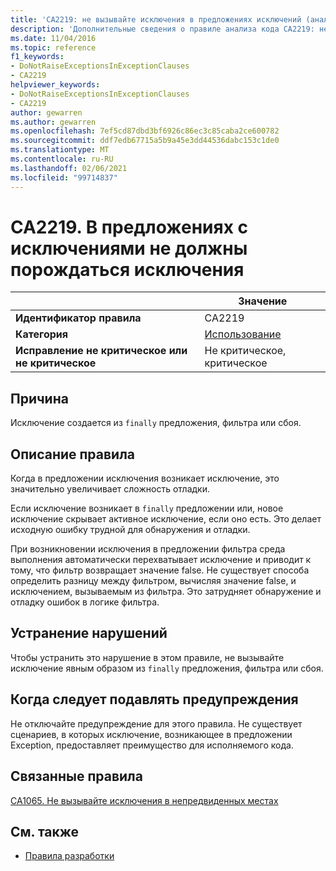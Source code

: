 ```yaml
---
title: 'CA2219: не вызывайте исключения в предложениях исключений (анализ кода)'
description: 'Дополнительные сведения о правиле анализа кода CA2219: не вызывайте исключения в предложениях исключений'
ms.date: 11/04/2016
ms.topic: reference
f1_keywords:
- DoNotRaiseExceptionsInExceptionClauses
- CA2219
helpviewer_keywords:
- DoNotRaiseExceptionsInExceptionClauses
- CA2219
author: gewarren
ms.author: gewarren
ms.openlocfilehash: 7ef5cd87dbd3bf6926c86ec3c85caba2ce600782
ms.sourcegitcommit: ddf7edb67715a5b9a45e3dd44536dabc153c1de0
ms.translationtype: MT
ms.contentlocale: ru-RU
ms.lasthandoff: 02/06/2021
ms.locfileid: "99714837"
---
```

# <a name="ca2219-do-not-raise-exceptions-in-exception-clauses"></a>CA2219. В предложениях с исключениями не должны порождаться исключения

| | Значение |
|-|-|
| **Идентификатор правила** |CA2219|
| **Категория** |[Использование](usage-warnings.md)|
| **Исправление не критическое или не критическое** |Не критическое, критическое|

## <a name="cause"></a>Причина

Исключение создается из `finally` предложения, фильтра или сбоя.

## <a name="rule-description"></a>Описание правила

Когда в предложении исключения возникает исключение, это значительно увеличивает сложность отладки.

Если исключение возникает в `finally` предложении или, новое исключение скрывает активное исключение, если оно есть. Это делает исходную ошибку трудной для обнаружения и отладки.

При возникновении исключения в предложении фильтра среда выполнения автоматически перехватывает исключение и приводит к тому, что фильтр возвращает значение false. Не существует способа определить разницу между фильтром, вычисляя значение false, и исключением, вызываемым из фильтра. Это затрудняет обнаружение и отладку ошибок в логике фильтра.

## <a name="how-to-fix-violations"></a>Устранение нарушений

Чтобы устранить это нарушение в этом правиле, не вызывайте исключение явным образом из `finally` предложения, фильтра или сбоя.

## <a name="when-to-suppress-warnings"></a>Когда следует подавлять предупреждения

Не отключайте предупреждение для этого правила. Не существует сценариев, в которых исключение, возникающее в предложении Exception, предоставляет преимущество для исполняемого кода.

## <a name="related-rules"></a>Связанные правила

[CA1065. Не вызывайте исключения в непредвиденных местах](ca1065.md)

## <a name="see-also"></a>См. также

- [Правила разработки](design-warnings.md)

